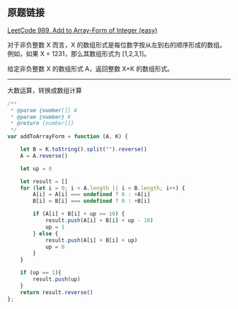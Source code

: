 ## 原题链接

[LeetCode 989. Add to Array-Form of Integer (easy)](https://leetcode-cn.com/problems/add-to-array-form-of-integer/)


对于非负整数 X 而言，X 的数组形式是每位数字按从左到右的顺序形成的数组。例如，如果 X = 1231，那么其数组形式为 [1,2,3,1]。

给定非负整数 X 的数组形式 A，返回整数 X+K 的数组形式。


---

大数运算，转换成数组计算

```javascript
/**
 * @param {number[]} A
 * @param {number} K
 * @return {number[]}
 */
var addToArrayForm = function (A, K) {

    let B = K.toString().split("").reverse()
    A = A.reverse()

    let up = 0

    let result = []
    for (let i = 0; i < A.length || i < B.length; i++) {
        A[i] = A[i] === undefined ? 0 : +A[i]
        B[i] = B[i] === undefined ? 0 : +B[i]

        if (A[i] + B[i] + up >= 10) {
            result.push(A[i] + B[i] + up - 10)
            up = 1
        } else {
            result.push(A[i] + B[i] + up)
            up = 0
        }
    }

    if (up == 1){
        result.push(up)
    }
    return result.reverse()
};
```
